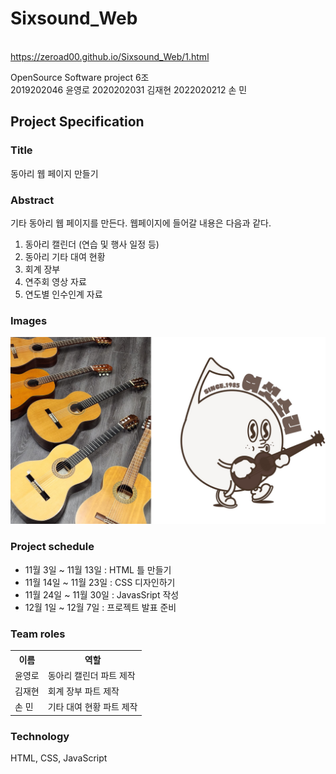# Sixsound_Web

<page link> <br>
https://zeroad00.github.io/Sixsound_Web/1.html

OpenSource Software project 6조 </br>
2019202046 윤영로
2020202031 김재현
2022020212 손 민 </br>

## Project Specification

### Title

동아리 웹 페이지 만들기 </br>

### Abstract

기타 동아리 웹 페이지를 만든다. 웹페이지에 들어갈 내용은 다음과 같다.

1. 동아리 캘린더 (연습 및 행사 일정 등)
2. 동아리 기타 대여 현황
3. 회계 장부
4. 연주회 영상 자료
5. 연도별 인수인계 자료

### Images

![Sixsound Image](./images/sixsound.jpg)

### Project schedule

- 11월 3일 ~ 11월 13일 : HTML 틀 만들기
- 11월 14일 ~ 11월 23일 : CSS 디자인하기
- 11월 24일 ~ 11월 30일 : JavasSript 작성
- 12월 1일 ~ 12월 7일 : 프로젝트 발표 준비

### Team roles

<table>
<tr>
    <th>이름</th>
    <th>역할</th>
</tr>
<tr>
    <td>윤영로</td>
    <td>동아리 캘린더 파트 제작</td>
</tr>
<tr>
    <td>김재현</td>
    <td>회계 장부 파트 제작</td>
</tr>
<tr>
    <td>손 민</td>
    <td>기타 대여 현황 파트 제작</td>
</tr>
</table>

### Technology

HTML, CSS, JavaScript
